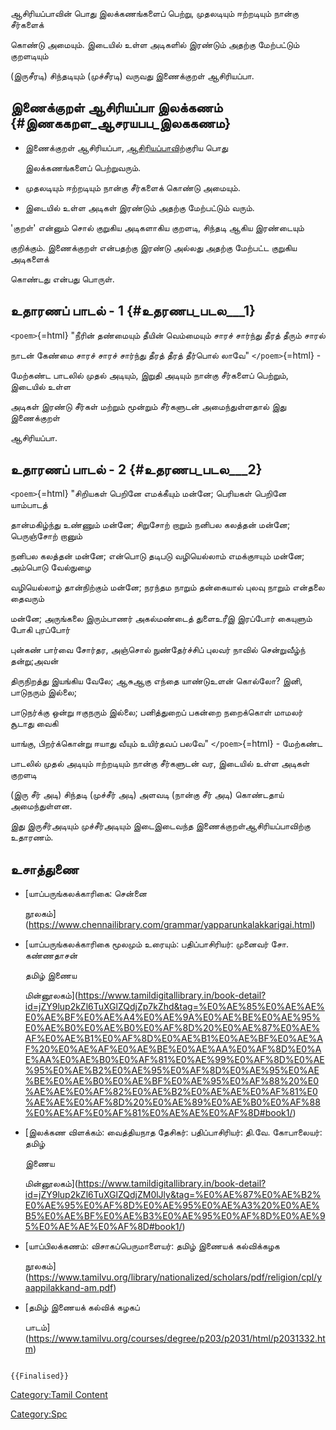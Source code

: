 ஆசிரியப்பாவின் பொது இலக்கணங்களைப் பெற்று, முதலடியும் ஈற்றடியும் நான்கு சீர்களைக்
கொண்டு அமையும். இடையில் உள்ள அடிகளில் இரண்டும் அதற்கு மேற்பட்டும் குறளடியும்
(இருசீரடி) சிந்தடியும் (முச்சீரடி) வருவது இணைக்குறள் ஆசிரியப்பா.

## இணைக்குறள் ஆசிரியப்பா இலக்கணம் {#இணககறள_ஆசரயபப_இலககணம}

-   இணைக்குறள் ஆசிரியப்பா, [ஆசிரியப்பாவ](ஆசிரியப்பா "wikilink")ிற்குரிய பொது
    இலக்கணங்களைப் பெற்றுவரும்.
-   முதலடியும் ஈற்றடியும் நான்கு சீர்களைக் கொண்டு அமையும்.
-   இடையில் உள்ள அடிகள் இரண்டும் அதற்கு மேற்பட்டும் வரும்.

'குறள்' என்னும் சொல் குறுகிய அடிகளாகிய குறளடி, சிந்தடி ஆகிய இரண்டையும்
குறிக்கும். இணைக்குறள் என்பதற்கு இரண்டு அல்லது அதற்கு மேற்பட்ட குறுகிய அடிகளைக்
கொண்டது என்பது பொருள்.

## உதாரணப் பாடல் - 1 {#உதரணப_படல___1}

`<poem>`{=html} "நீரின் தண்மையும் தீயின் வெம்மையும் சாரச் சார்ந்து தீரத் தீரும் சாரல்
நாடன் கேண்மை சாரச் சாரச் சார்ந்து தீரத் தீரத் தீர்பொல் லாவே" `</poem>`{=html} -
மேற்கண்ட பாடலில் முதல் அடியும், இறுதி அடியும் நான்கு சீர்களைப் பெற்றும், இடையில் உள்ள
அடிகள் இரண்டு சீர்கள் மற்றும் மூன்றும் சீர்களுடன் அமைந்துள்ளதால் இது இணைக்குறள்
ஆசிரியப்பா.

## உதாரணப் பாடல் - 2 {#உதரணப_படல___2}

`<poem>`{=html} "சிறியகள் பெறினே எமக்கீயும் மன்னே; பெரியகள் பெறினே யாம்பாடத்
தான்மகிழ்ந்து உண்ணும் மன்னே; சிறுசோற் றாறும் நனிபல கலத்தன் மன்னே; பெருஞ்சோற் றானும்
நனிபல கலத்தன் மன்னே; என்பொடு தடிபடு வழியெல்லாம் எமக்குஈயும் மன்னே; அம்பொடு வேல்நுழை
வழியெல்லாழ் தான்நிற்கும் மன்னே; நரந்தம நாறும் தன்கையால் புலவு நாறும் என்தலை தைவரும்
மன்னே; அருங்கலை இரும்பாணர் அகல்மண்டைத் துளைஉரீஇ இரப்போர் கையுளும் போகி புரப்போர்
புன்கண் பார்வை சோர்தர, அஞ்சொல் நுண்தேர்ச்சிப் புலவர் நாவில் சென்றுவீழ்ந் தன்று;அவன்
திருநிறத்து இயங்கிய வேலே; ஆசுஆகு எந்தை யாண்டுஉளன் கொல்லோ? இனி, பாடுநரும் இல்லை;
பாடுநர்க்கு ஒன்று ஈகுநரும் இல்லை; பனித்துறைப் பகன்றை நறைக்கொள் மாமலர் சூடாது வைகி
யாங்கு, பிறர்க்கொன்று ஈயாது வீயும் உயிர்தவப் பலவே" `</poem>`{=html} - மேற்கண்ட
பாடலில் முதல் அடியும் ஈற்றடியும் நான்கு சீர்களுடன் வர, இடையில் உள்ள அடிகள் குறளடி
(இரு சீர் அடி) சிந்தடி (முச்சீர் அடி) அளவடி (நான்கு சீர் அடி) கொண்டதாய் அமைந்துள்ளன.
இது இருசீர்அடியும் முச்சீர்அடியும் இடைஇடைவந்த இணைக்குறள்ஆசிரியப்பாவிற்கு உதாரணம்.

## உசாத்துணை

-   [யாப்பருங்கலக்காரிகை: சென்னை
    நூலகம்](https://www.chennailibrary.com/grammar/yapparunkalakkarigai.html)
-   [யாப்பருங்கலக்காரிகை மூலமும் உரையும்: பதிப்பாசிரியர்: முனைவர் சோ. கண்ணதாசன்
    தமிழ் இணைய
    மின்னூலகம்](https://www.tamildigitallibrary.in/book-detail?id=jZY9lup2kZl6TuXGlZQdjZp7kZhd&tag=%E0%AE%85%E0%AE%AE%E0%AE%BF%E0%AE%A4%E0%AE%9A%E0%AE%BE%E0%AE%95%E0%AE%B0%E0%AE%B0%E0%AF%8D%20%E0%AE%87%E0%AE%AF%E0%AE%B1%E0%AF%8D%E0%AE%B1%E0%AE%BF%E0%AE%AF%20%E0%AE%AF%E0%AE%BE%E0%AE%AA%E0%AF%8D%E0%AE%AA%E0%AE%B0%E0%AF%81%E0%AE%99%E0%AF%8D%E0%AE%95%E0%AE%B2%E0%AE%95%E0%AF%8D%E0%AE%95%E0%AE%BE%E0%AE%B0%E0%AE%BF%E0%AE%95%E0%AF%88%20%E0%AE%AE%E0%AF%82%E0%AE%B2%E0%AE%AE%E0%AF%81%E0%AE%AE%E0%AF%8D%20%E0%AE%89%E0%AE%B0%E0%AF%88%E0%AE%AF%E0%AF%81%E0%AE%AE%E0%AF%8D#book1/)
-   [இலக்கண விளக்கம்: வைத்தியநாத தேசிகர்: பதிப்பாசிரியர்: தி.வே. கோபாலையர்: தமிழ்
    இணைய
    மின்னூலகம்](https://www.tamildigitallibrary.in/book-detail?id=jZY9lup2kZl6TuXGlZQdjZM0lJly&tag=%E0%AE%87%E0%AE%B2%E0%AE%95%E0%AF%8D%E0%AE%95%E0%AE%A3%20%E0%AE%B5%E0%AE%BF%E0%AE%B3%E0%AE%95%E0%AF%8D%E0%AE%95%E0%AE%AE%E0%AF%8D#book1/)
-   [யாப்பிலக்கணம்: விசாகப்பெருமாளையர்: தமிழ் இணையக் கல்விக்கழக
    நூலகம்](https://www.tamilvu.org/library/nationalized/scholars/pdf/religion/cpl/yaappilakkand-am.pdf)
-   [தமிழ் இணையக் கல்விக் கழகப்
    பாடம்](https://www.tamilvu.org/courses/degree/p203/p2031/html/p2031332.htm)

```{=mediawiki}
{{Finalised}}
```
[Category:Tamil Content](Category:Tamil_Content "wikilink")
[Category:Spc](Category:Spc "wikilink")
